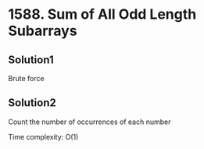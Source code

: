 # 1588. Sum of All Odd Length Subarrays

## Solution1

Brute force

## Solution2

Count the number of occurrences of each number

Time complexity: O(1)
